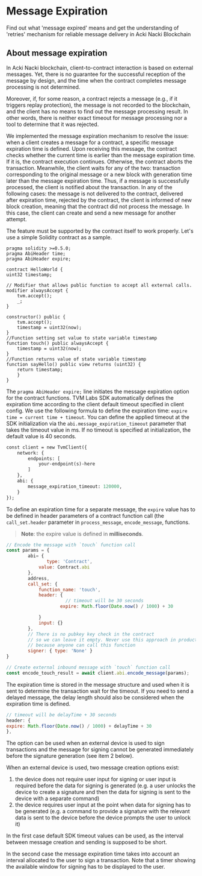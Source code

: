 # Message Expiration

Find out what 'message expired' means and get the understanding of 'retries' mechanism for reliable message delivery in Acki Nacki Blockchain

## About message expiration

In Acki Nacki blockchain, client-to-contract interaction is based on external messages. Yet, there is no guarantee for the successful reception of the message by design, and the time when the contract completes message processing is not determined.

Moreover, if, for some reason, a contract rejects a message (e.g., if it triggers replay protection), the message is not recorded to the blockchain, and the client has no means to find out the message processing result. In other words, there is neither exact timeout for message processing nor a tool to determine that it was rejected.

We implemented the message expiration mechanism to resolve the issue: when a client creates a message for a contract, a specific message expiration time is defined. Upon receiving this message, the contract checks whether the current time is earlier than the message expiration time. If it is, the contract execution continues. Otherwise, the contract aborts the transaction. Meanwhile, the client waits for any of the two: transaction corresponding to the original message or a new block with generation time later than the message expiration time. Thus, if a message is successfully processed, the client is notified about the transaction. In any of the following cases: the message is not delivered to the contract, delivered after expiration time, rejected by the contract, the client is informed of new block creation, meaning that the contract did not process the message. In this case, the client can create and send a new message for another attempt.

The feature must be supported by the contract itself to work properly. Let's use a simple Solidity contract as a sample.

```solidity
pragma solidity >=0.5.0;
pragma AbiHeader time;
pragma AbiHeader expire;

contract HelloWorld {
uint32 timestamp;

// Modifier that allows public function to accept all external calls.
modifier alwaysAccept {
    tvm.accept();
    _;
}

constructor() public {
    tvm.accept();
    timestamp = uint32(now);
}
//Function setting set value to state variable timestamp
function touch() public alwaysAccept {
    timestamp = uint32(now);
}
//Function returns value of state variable timestamp
function sayHello() public view returns (uint32) {
    return timestamp;
    }
}
```

The `pragma AbiHeader expire;` line initiates the message expiration option for the contract functions. TVM Labs SDK automatically defines the expiration time according to the client default timeout specified in client config. We use the following formula to define the expiration time: `expire time = current time + timeout`. You can define the applied timeout at the SDK initialization via the `abi.message_expiration_timeout` parameter that takes the timeout value in ms. If no timeout is specified at initialization, the default value is 40 seconds.

```graphql
const client = new TvmClient({
    network: {
        endpoints: [
            your-endpoint(s)-here
        ]
    },
    abi: {
        message_expiration_timeout: 120000,
    }
});
```

To define an expiration time for a separate message, the `expire` value has to be defined in header parameters of a contract function call (the `call_set.header` parameter in `process_message`, `encode_message`, functions.

> **Note**: the expire value is defined in **milliseconds**.

```javascript
// Encode the message with `touch` function call
const params = {
        abi= {
               type: 'Contract',
            value: Contract.abi
        },
        address,
        call_set: {
            function_name: 'touch',
            header: {
                      // timeout will be 30 seconds
                    expire: Math.floor(Date.now() / 1000) + 30 

            }
            input: {}
        },
        // There is no pubkey key check in the contract
        // so we can leave it empty. Never use this approach in production
        // because anyone can call this function
        signer: { type: 'None' }
}

// Create external inbound message with `touch` function call
const encode_touch_result = await client.abi.encode_message(params);
```

The expiration time is stored in the message structure and used when it is sent to determine the transaction wait for the timeout. If you need to send a delayed message, the delay length should also be considered when the expiration time is defined.

```javascript
// timeout will be delayTime + 30 seconds
header: {
expire: Math.floor(Date.now() / 1000) + delayTime + 30
},
```

The option can be used when an external device is used to sign transactions and the message for signing cannot be generated immediately before the signature generation (see item 2 below).

When an external device is used, two message creation options exist:

1. the device does not require user input for signing or user input is required before the data for signing is generated (e.g. a user unlocks the device to create a signature and then the data for signing is sent to the device with a separate command)
2. the device requires user input at the point when data for signing has to be generated (e.g. a command to provide a signature with the relevant data is sent to the device before the device prompts the user to unlock it)

In the first case default SDK timeout values can be used, as the interval between message creation and sending is supposed to be short.

In the second case the message expiration time takes into account an interval allocated to the user to sign a transaction. Note that a timer showing the available window for signing has to be displayed to the user.

